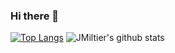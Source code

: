 ### Hi there 👋

[![Top Langs](https://github-readme-stats.vercel.app/api/top-langs/?username=JMiltier&count_private=true&layout=compact&langs_count=10&hide=html,makefile,rich%20text%20format&theme=tokyonight)](https://github.com/JMiltier/github-readme-stats)   ![JMiltier's github stats](https://github-readme-stats.vercel.app/api?username=JMiltier&count_private=true&custom_title=Github%20Stats&theme=tokyonight&show_icons&include_all_commits=true&hide=stars,issues&layout=compact)



<!--
**JMiltier/JMiltier** is a ✨ _special_ ✨ repository because its `README.md` (this file) appears on your GitHub profile.


Here are some ideas to get you started:

- 🔭 I’m currently working on ...
- 🌱 I’m currently learning ...
- 👯 I’m looking to collaborate on ...
- 🤔 I’m looking for help with ...
- 💬 Ask me about ...
- 📫 How to reach me: ...
- 😄 Pronouns: ...
- ⚡ Fun fact: ...
-->
